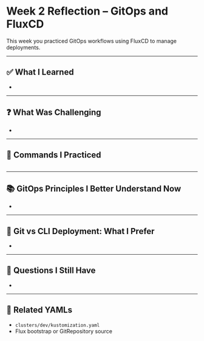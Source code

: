 # Week 2 Reflection – GitOps and FluxCD

This week you practiced GitOps workflows using FluxCD to manage deployments.

---

## ✅ What I Learned

- 

---

## ❓ What Was Challenging

- 

---

## 🧪 Commands I Practiced

```bash

```

---

## 📚 GitOps Principles I Better Understand Now

- 

---

## 🔁 Git vs CLI Deployment: What I Prefer

- 

---

## 📝 Questions I Still Have

- 

---

## 📎 Related YAMLs

- `clusters/dev/kustomization.yaml`
- Flux bootstrap or GitRepository source
